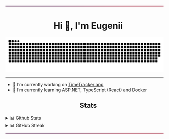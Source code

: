 <img src="https://raw.githubusercontent.com/EZhitnikovich/EZhitnikovich/main/files/line.svg" width="100%" height=5/>
<div id="user-content-toc">
  <ul align="center">
    <summary><h1>Hi 👋, I'm Eugenii</h1></summary>
  </ul>
</div>

<picture>
  
  <img src="https://raw.githubusercontent.com/EZhitnikovich/EZhitnikovich/output/github-contribution-grid-snake.svg">
</picture>

<hr>

- 🔭 I’m currently working on [TimeTracker app](https://github.com/EZhitnikovich/TimeTracker)
- 🌱 I’m currently learning ASP.NET, TypeScript (React) and Docker

<div id="user-content-toc">
  <ul align="center">
    <summary><h2>Stats</h2></summary>
  </ul>
</div>
<details> 
  <summary>📊 Github Stats</summary>
  <p align="center">
      <a href="https://github.com/anuraghazra/github-readme-stats" title="Go to Source">
        <img height=192 src="https://github-readme-stats.vercel.app/api?username=ezhitnikovich&rank_icon=github&show_icons=true&theme=nord" />
      </a>
      <a href="https://github.com/anuraghazra/github-readme-stats" title="Go to Source">
        <img height=192 src="https://github-readme-stats.vercel.app/api/top-langs/?username=ezhitnikovich&theme=nord&layout=compact" />
      </a>
  </p>
</details>
<details>
  <summary>📊 GitHub Streak</summary>
  <p align="center">
    <a href="https://github.com/denvercoder1/github-readme-streak-stats" title="Go to Source">
      <img align="center" height=192 src="https://streak-stats.demolab.com?user=EZhitnikovich&theme=nord" />
    </a>
  </p>
</details>
<!--
<details>
  <summary>📊 LeetCode Stats</summary>
  <p align="center">
    <a href="https://github.com/JacobLinCool/LeetCode-Stats-Card" title="Go to Source">
      <img height=192 src="https://leetcard.jacoblin.cool/ezhitnikovich?theme=nord" />
    </a>
  </p>
</details>
-->

<img src="https://raw.githubusercontent.com/EZhitnikovich/EZhitnikovich/main/files/line.svg" width="100%" height=5/>
